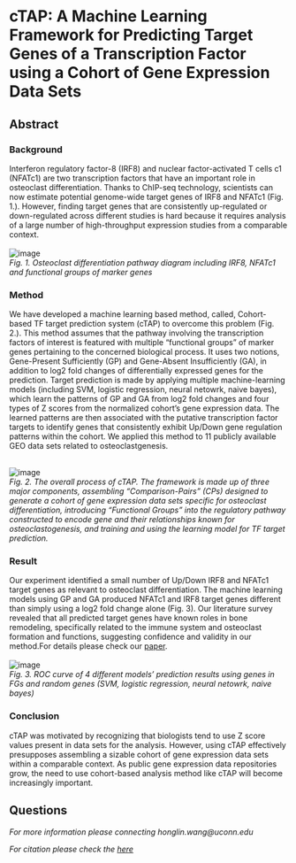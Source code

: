 # cTAP: A Machine Learning Framework for Predicting Target Genes of a Transcription Factor using a Cohort of Gene Expression Data Sets

## Abstract 
### Background
Interferon regulatory factor-8 (IRF8) and nuclear factor-activated T cells c1 (NFATc1) are two transcription factors that have an important role in osteoclast differentiation. Thanks to ChIP-seq technology, scientists can now estimate potential genome-wide target genes of IRF8 and NFATc1 (Fig. 1.). However, finding target genes that are consistently up-regulated or down-regulated across different studies is hard because it requires analysis of a large number of high-throughput expression studies from a comparable context.<br>
<br>
![image](https://user-images.githubusercontent.com/114254986/215354217-d9d4381d-3614-47b8-b0ac-235cde8c4a42.png)<br>
*Fig. 1. Osteoclast differentiation pathway diagram including IRF8, NFATc1 and functional groups of marker genes*




### Method
We have developed a machine learning based method, called, Cohort-based TF target prediction system (cTAP) to overcome this problem (Fig. 2.). This method assumes that the pathway involving the transcription factors of interest is featured with multiple “functional groups” of marker genes pertaining to the concerned biological process. It uses two notions, Gene-Present Sufficiently (GP) and Gene-Absent Insufficiently (GA), in addition to log2 fold changes of differentially expressed genes for the prediction. Target prediction is made by applying multiple machine-learning models (including SVM, logistic regression, neural netowrk, naive bayes), which learn the patterns of GP and GA from log2 fold changes and four types of Z scores from the normalized cohort’s gene expression data. The learned patterns are then associated with the putative transcription factor targets to identify genes that consistently exhibit Up/Down gene regulation patterns within the cohort. We applied this method to 11 publicly available GEO data sets related to osteoclastgenesis.<br>
  <br>

![image](https://user-images.githubusercontent.com/114254986/215354237-5a525e42-2ea3-41d0-b871-3e2380353b09.png)<br>
*Fig. 2. The overall process of cTAP. The  framework is made up of three major components, assembling “Comparison-Pairs” (CPs) designed to generate a cohort of gene expression data sets specific for osteoclast differentiation, introducing “Functional Groups” into the regulatory pathway constructed to encode gene and their relationships known for osteoclastogenesis, and training and using the learning model for TF target prediction.*


### Result
Our experiment identified a small number of Up/Down IRF8 and NFATc1 target genes as relevant to osteoclast differentiation. The machine learning models using GP and GA produced NFATc1 and IRF8 target genes different than simply using a log2 fold change alone (Fig. 3). Our literature survey revealed that all predicted target genes have known roles in bone remodeling, specifically related to the immune system and osteoclast formation and functions, suggesting confidence and validity in our method.For details please check our <a href="https://bmcgenomics.biomedcentral.com/articles/10.1186/s12864-021-08159-z">paper</a>.<br>
<br>
![image](https://user-images.githubusercontent.com/114254986/215354868-b8879bde-462f-4a9e-9ae1-0f0e461bfed7.png)<br>
*Fig. 3. ROC curve of 4 different models’ prediction results using genes in FGs and random genes (SVM, logistic regression, neural netowrk, naive bayes)*


### Conclusion
cTAP was motivated by recognizing that biologists tend to use Z score values present in data sets for the analysis. However, using cTAP effectively presupposes assembling a sizable cohort of gene expression data sets within a comparable context. As public gene expression data repositories grow, the need to use cohort-based analysis method like cTAP will become increasingly important.


## Questions
<p><em>For more information please connecting honglin.wang@uconn.edu</em></p>
<p><em>For citation please check the <a href="https://bmcgenomics.biomedcentral.com/articles/10.1186/s12864-021-08159-z">here</a></p>
